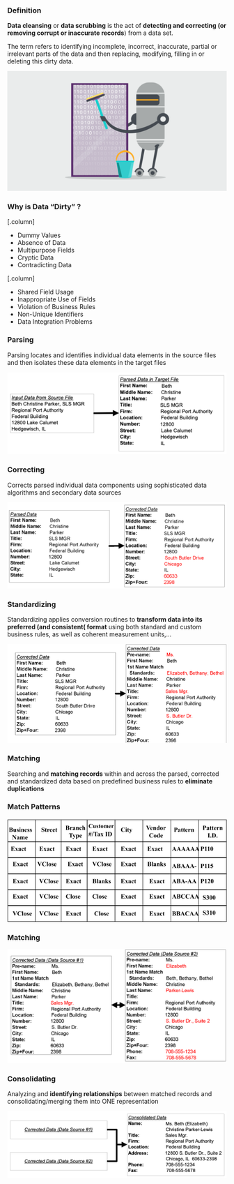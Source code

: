 ### Definition

__Data cleansing__ or __data scrubbing__ is the act of __detecting and correcting (or removing corrupt or inaccurate records__) from a data set.

The term refers to identifying incomplete, incorrect, inaccurate, partial or irrelevant parts of the data and then replacing, modifying, filling in or deleting this dirty data.	

![right fit](./attachments/cleansing.png)


### Why is Data “Dirty” ?

[.column]

- Dummy Values
- Absence of Data
- Multipurpose Fields
- Cryptic Data
- Contradicting Data

[.column]

- Shared Field Usage
- Inappropriate Use of Fields
- Violation of Business Rules
- Non-Unique Identifiers
- Data Integration Problems

### Parsing

Parsing locates and identifies individual data elements in the source files and then isolates these data elements in the target files

![inline](./attachments/parsing.png)

### Correcting

Corrects parsed individual data components using sophisticated data algorithms and secondary data sources

![inline](./attachments/correcting.png)

### Standardizing

Standardizing applies conversion routines to __transform data into its preferred (and consistent( format__ using both standard and custom business rules, as well as coherent measurement units,…

![inline](./attachments/standardizing.png)


### Matching

Searching and __matching records__ within and across the parsed, corrected and standardized data based on predefined business rules to __eliminate duplications__ 


### Match Patterns

![inline](./attachments/match-pattern.png)

### Matching

![inline](./attachments/matching.png)

### Consolidating

Analyzing and __identifying relationships__ between matched records and consolidating/merging them into ONE representation

![inline](./attachments/consolidating.png)